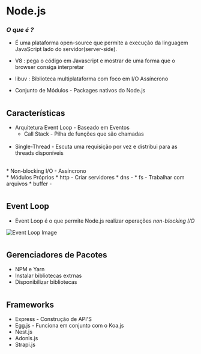 # Node.js #
  ### *O que é ?* ### 
  
 - É uma plataforma open-source que permite a execução
da linguagem JavaScript lado do servidor(server-side).

 * V8 : pega o código em Javascript e mostrar de uma forma
 que o browser consiga interpretar 

 * libuv :  Biblioteca multiplataforma com foco em I/O Assíncrono

* Conjunto de Módulos - Packages nativos do Node.js

#

## Características
* Arquitetura Event Loop - Baseado em Eventos  
   * Call Stack - Pilha de funções que são chamadas  
    <br> 
* Single-Thread - Escuta uma requisição por vez e distribui para as threads disponíveis   
<br>
* Non-blocking I/O - Assíncrono  
<br>
* Módulos Próprios   
   * http - Criar servidores
   * dns - 
   * fs - Trabalhar com arquivos
   * buffer -


#

## Event Loop
   - Event Loop é o que permite Node.js realizar operações *non-blocking I/O* 


![Event Loop Image]( C:\Users\Moura\Pictures\eventLoopNode.png)


#

## Gerenciadores de Pacotes
 * NPM e Yarn
 * Instalar bibliotecas extrnas
 * Disponibilizar bibliotecas
#
 ## Frameworks
   * Express - Construção de API'S
   * Egg.js - Funciona em conjunto com o Koa.js
   * Nest.js 
   * Adonis.js
   * Strapi.js